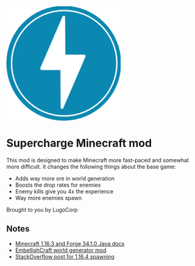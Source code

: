 <img src="src/main/resources/supercharge.png" width="300"/>

# Supercharge Minecraft mod
This mod is designed to make Minecraft more fast-paced and somewhat more difficult. It changes the following things about the base game:
- Adds way more ore in world generation
- Boosts the drop rates for enemies
- Enemy kills give you 4x the experience
- Way more enemies spawn

Brought to you by LugoCorp

## Notes
- [Minecraft 1.16.3 and Forge 34.1.0 Java docs](https://nekoyue.github.io/ForgeJavaDocs-NG)
- [EmbellishCraft world generator mod](https://github.com/MapperTV/embellishcraft)
- [StackOverflow post for 1.16.4 spawning](https://stackoverflow.com/questions/65262017/modify-mob-spawn-rates-in-a-forge-minecraft-mod-1-16)
